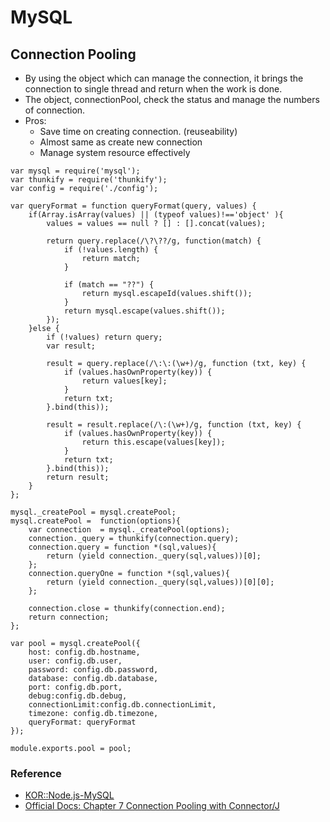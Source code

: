 # MySQL

## Connection Pooling
* By using the object which can manage the connection, it brings the connection to single thread and return when the work is done.
* The object, connectionPool, check the status and manage the numbers of connection.
* Pros:
  * Save time on creating connection. (reuseability)
  * Almost same as create new connection
  * Manage system resource effectively

```
var mysql = require('mysql');
var thunkify = require('thunkify');
var config = require('./config');

var queryFormat = function queryFormat(query, values) {
    if(Array.isArray(values) || (typeof values)!=='object' ){
        values = values == null ? [] : [].concat(values);

        return query.replace(/\?\??/g, function(match) {
            if (!values.length) {
                return match;
            }

            if (match == "??") {
                return mysql.escapeId(values.shift());
            }
            return mysql.escape(values.shift());
        });
    }else {
        if (!values) return query;
        var result;

        result = query.replace(/\:\:(\w+)/g, function (txt, key) {
            if (values.hasOwnProperty(key)) {
                return values[key];
            }
            return txt;
        }.bind(this));

        result = result.replace(/\:(\w+)/g, function (txt, key) {
            if (values.hasOwnProperty(key)) {
                return this.escape(values[key]);
            }
            return txt;
        }.bind(this));
        return result;
    }
};

mysql._createPool = mysql.createPool;
mysql.createPool =  function(options){
    var connection  = mysql._createPool(options);
    connection._query = thunkify(connection.query);
    connection.query = function *(sql,values){
        return (yield connection._query(sql,values))[0];
    };
    connection.queryOne = function *(sql,values){
        return (yield connection._query(sql,values))[0][0];
    };

    connection.close = thunkify(connection.end);
    return connection;
};

var pool = mysql.createPool({
    host: config.db.hostname,
    user: config.db.user,
    password: config.db.password,
    database: config.db.database,
    port: config.db.port,
    debug:config.db.debug,
    connectionLimit:config.db.connectionLimit,
    timezone: config.db.timezone,
    queryFormat: queryFormat
});

module.exports.pool = pool;
```

### Reference
* [KOR::Node.js-MySQL](http://bcho.tistory.com/892)
* [Official Docs: Chapter 7 Connection Pooling with Connector/J](http://dev.mysql.com/doc/connector-j/en/connector-j-usagenotes-j2ee-concepts-connection-pooling.html)